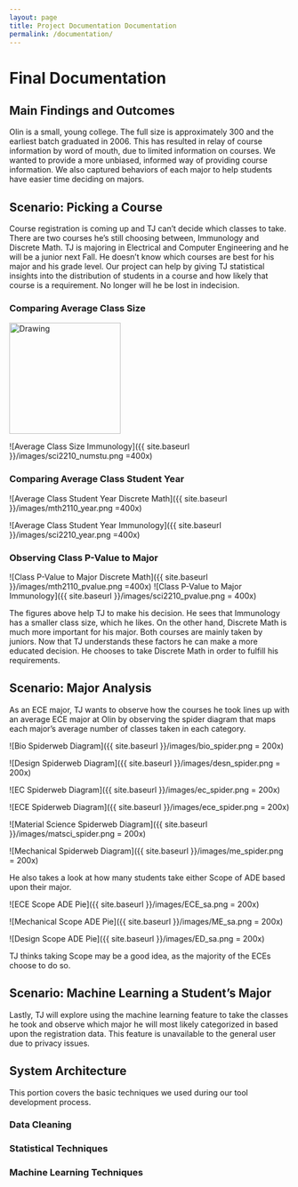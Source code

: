 ```yaml
---
layout: page
title: Project Documentation Documentation
permalink: /documentation/
---
```


# Final Documentation

## Main Findings and Outcomes

Olin is a small, young college. The full size is approximately 300 and the earliest batch graduated in 2006. This has resulted in relay of course information by word of mouth, due to limited information on courses. We wanted to provide a more unbiased, informed way of providing course information. We also captured behaviors of each major to help students have easier time deciding on majors.

## Scenario: Picking a Course
Course registration is coming up and TJ can’t decide which classes to take. There are two courses he’s still choosing between, Immunology and Discrete Math. TJ is majoring in Electrical and Computer Engineering and he will be a junior next Fall. He doesn’t know which courses are best for his major and his grade level. Our project can help by giving TJ statistical insights into the distribution of students in a course and how likely that course is a requirement. No longer will he be lost in indecision.

### Comparing Average Class Size

<img src="mth2110_numstu.png" alt="Drawing" style="width: 200px;"/>

![Average Class Size Immunology]({{ site.baseurl }}/images/sci2210_numstu.png =400x)

### Comparing Average Class Student Year

![Average Class Student Year Discrete Math]({{ site.baseurl }}/images/mth2110_year.png =400x)

![Average Class Student Year Immunology]({{ site.baseurl }}/images/sci2210_year.png =400x)

### Observing Class P-Value to Major

![Class P-Value to Major Discrete Math]({{ site.baseurl }}/images/mth2110_pvalue.png =400x)
![Class P-Value to Major Immunology]({{ site.baseurl }}/images/sci2210_pvalue.png = 400x)

The figures above help TJ to make his decision. He sees that Immunology has a smaller class size, which he likes. On the other hand, Discrete Math is much more important for his major. Both courses are mainly taken by juniors. Now that TJ understands these factors he can make a more educated decision. He chooses to take Discrete Math in order to fulfill his requirements.

## Scenario: Major Analysis

As an ECE major, TJ wants to observe how the courses he took lines up with an average ECE major at Olin by observing the spider diagram that maps each major’s average number of classes taken in each category.

![Bio Spiderweb Diagram]({{ site.baseurl }}/images/bio_spider.png = 200x)

![Design Spiderweb Diagram]({{ site.baseurl }}/images/desn_spider.png = 200x)

![EC Spiderweb Diagram]({{ site.baseurl }}/images/ec_spider.png = 200x)

![ECE Spiderweb Diagram]({{ site.baseurl }}/images/ece_spider.png = 200x)

![Material Science Spiderweb Diagram]({{ site.baseurl }}/images/matsci_spider.png = 200x)

![Mechanical Spiderweb Diagram]({{ site.baseurl }}/images/me_spider.png = 200x)

He also takes a look at how many students take either Scope of ADE based upon their major.

![ECE Scope ADE Pie]({{ site.baseurl }}/images/ECE_sa.png = 200x)

![Mechanical Scope ADE Pie]({{ site.baseurl }}/images/ME_sa.png = 200x)

![Design Scope ADE Pie]({{ site.baseurl }}/images/ED_sa.png = 200x)

TJ thinks taking Scope may be a good idea, as the majority of the ECEs choose to do so.

## Scenario: Machine Learning a Student’s Major

Lastly, TJ will explore using the machine learning feature to take the classes he took and observe which major he will most likely categorized in based upon the registration data. This feature is unavailable to the general user due to privacy issues.

## System Architecture

This portion covers the basic techniques we used during our tool development process.

### Data Cleaning

### Statistical Techniques

### Machine Learning Techniques

